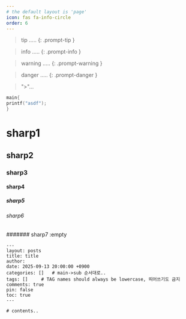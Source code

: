```yaml
---
# the default layout is 'page'
icon: fas fa-info-circle
order: 6
---
```


> tip .....
{: .prompt-tip }

> info .....
{: .prompt-info }

> warning .....
{: .prompt-warning }

> danger .....
{: .prompt-danger }

> ">"...

```c
main{
printf("asdf");
}
```
# sharp1
## sharp2
### sharp3
#### sharp4
##### sharp5
###### sharp6
####### sharp7  :empty

```code
---
layout: posts
title: title
author: 
date: 2025-09-13 20:00:00 +0900
categories: []   # main->sub 순서대로..
tags: []     # TAG names should always be lowercase, 띄어쓰기도 금지
comments: true
pin: false
toc: true
---

# contents..
```
